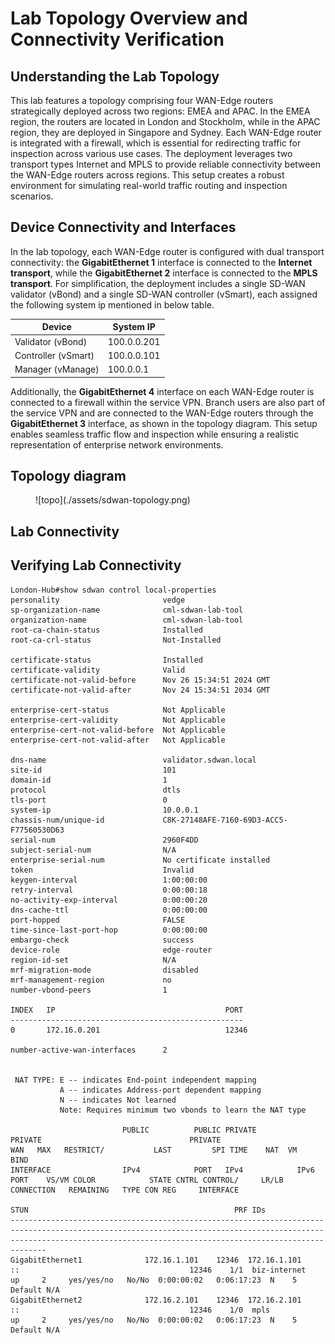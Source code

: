 # Lab Topology Overview and Connectivity Verification

## Understanding the Lab Topology
This lab features a topology comprising four WAN-Edge routers strategically deployed across two regions: EMEA and APAC. In the EMEA region, the routers are located in London and Stockholm, while in the APAC region, they are deployed in Singapore and Sydney. Each WAN-Edge router is integrated with a firewall, which is essential for redirecting traffic for inspection across various use cases. The deployment leverages two transport types Internet and MPLS to provide reliable connectivity between the WAN-Edge routers across regions. This setup creates a robust environment for simulating real-world traffic routing and inspection scenarios.

## Device Connectivity and Interfaces

In the lab topology, each WAN-Edge router is configured with dual transport connectivity: the **GigabitEthernet 1** interface is connected to the **Internet transport**, while the **GigabitEthernet 2** interface is connected to the **MPLS transport**. For simplification, the deployment includes a single SD-WAN validator (vBond) and a single SD-WAN controller (vSmart), each assigned the following system ip mentioned in below table.

| Device               | System IP   |
|----------------------|-------------|
| Validator  (vBond)   | 100.0.0.201 |
| Controller (vSmart)  | 100.0.0.101 |
| Manager    (vManage) | 100.0.0.1   |

Additionally, the **GigabitEthernet 4** interface on each WAN-Edge router is connected to a firewall within the service VPN. Branch users are also part of the service VPN and are connected to the WAN-Edge routers through the **GigabitEthernet 3** interface, as shown in the topology diagram. This setup enables seamless traffic flow and inspection while ensuring a realistic representation of enterprise network environments.

## Topology diagram

<figure markdown>
  ![topo](./assets/sdwan-topology.png)
</figure>

## Lab Connectivity

## Verifying Lab Connectivity

``` { .ios, .no-copy }
London-Hub#show sdwan control local-properties 
personality                       vedge
sp-organization-name              cml-sdwan-lab-tool
organization-name                 cml-sdwan-lab-tool
root-ca-chain-status              Installed
root-ca-crl-status                Not-Installed

certificate-status                Installed
certificate-validity              Valid
certificate-not-valid-before      Nov 26 15:34:51 2024 GMT
certificate-not-valid-after       Nov 24 15:34:51 2034 GMT

enterprise-cert-status            Not Applicable
enterprise-cert-validity          Not Applicable
enterprise-cert-not-valid-before  Not Applicable
enterprise-cert-not-valid-after   Not Applicable

dns-name                          validator.sdwan.local
site-id                           101
domain-id                         1
protocol                          dtls
tls-port                          0
system-ip                         10.0.0.1
chassis-num/unique-id             C8K-27148AFE-7160-69D3-ACC5-F77560530D63
serial-num                        2960F4DD
subject-serial-num                N/A
enterprise-serial-num             No certificate installed
token                             Invalid
keygen-interval                   1:00:00:00
retry-interval                    0:00:00:18
no-activity-exp-interval          0:00:00:20
dns-cache-ttl                     0:00:00:00
port-hopped                       FALSE
time-since-last-port-hop          0:00:00:00
embargo-check                     success
device-role                       edge-router
region-id-set                     N/A
mrf-migration-mode                disabled
mrf-management-region             no
number-vbond-peers                1

INDEX   IP                                      PORT
----------------------------------------------------
0       172.16.0.201                            12346  

number-active-wan-interfaces      2

          
 NAT TYPE: E -- indicates End-point independent mapping
           A -- indicates Address-port dependent mapping
           N -- indicates Not learned
           Note: Requires minimum two vbonds to learn the NAT type

                         PUBLIC          PUBLIC PRIVATE         PRIVATE                                 PRIVATE                        WAN   MAX   RESTRICT/           LAST         SPI TIME    NAT  VM          BIND
INTERFACE                IPv4            PORT   IPv4            IPv6                                    PORT    VS/VM COLOR            STATE CNTRL CONTROL/     LR/LB  CONNECTION   REMAINING   TYPE CON REG     INTERFACE
                                                                                                                                                   STUN                                              PRF IDs
--------------------------------------------------------------------------------------------------------------------------------------------------------------------------------------------------------------------------
GigabitEthernet1              172.16.1.101    12346  172.16.1.101    ::                                      12346    1/1  biz-internet     up     2     yes/yes/no   No/No  0:00:00:02   0:06:17:23  N    5  Default N/A                           
GigabitEthernet2              172.16.2.101    12346  172.16.2.101    ::                                      12346    1/0  mpls             up     2     yes/yes/no   No/No  0:00:00:02   0:06:17:23  N    5  Default N/A                           
```

